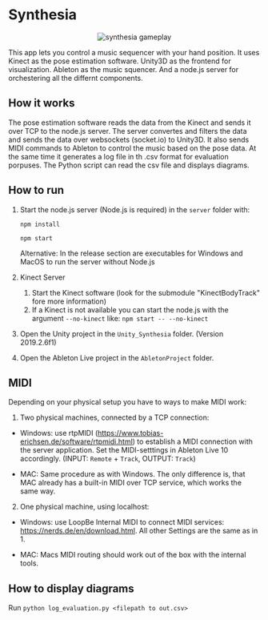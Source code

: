 # Synthesia

<div style="text-align:center">
<img src="misc/banner.gif" alt="synthesia gameplay">
</div>

This app lets you control a music sequencer with your hand position.
It uses Kinect as the pose estimation software.
Unity3D as the frontend for visualization.
Ableton as the music squencer.
And a node.js server for orchestering all the differnt components.

## How it works

The pose estimation software reads the data from the Kinect and sends it over TCP to the node.js server.
The server convertes and filters the data and sends the data over websockets (socket.io) to Unity3D.
It also sends MIDI commands to Ableton to control the music based on the pose data.
At the same time it generates a log file in th .csv format for evaluation porpuses.
The Python script can read the csv file and displays diagrams.

## How to run
1. Start the node.js server (Node.js is required) in the `server` folder with:

    `npm install`

    `npm start`

    Alternative: In the release section are executables for Windows and MacOS to run the server without Node.js

2. Kinect Server
    1. Start the Kinect software (look for the submodule "KinectBodyTrack" fore more information)
    2. If a Kinect is not available you can start the node.js with the argument `--no-kinect` like: `npm start -- --no-kinect`

3. Open the Unity project in the `Unity_Synthesia` folder. (Version 2019.2.6f1)

4. Open the Ableton Live project in the `AbletonProject` folder.

## MIDI

Depending on your physical setup you have to ways to make MIDI work:

1. Two physical machines, connected by a TCP connection:

- Windows: use rtpMIDI (https://www.tobias-erichsen.de/software/rtpmidi.html) to establish a MIDI connection with the server               application. Set the MIDI-setttings in Ableton Live 10 accordingly. (INPUT: `Remote` + `Track`, OUTPUT: `Track`)

- MAC: Same procedure as with Windows. The only difference is, that MAC already has a built-in MIDI over TCP service, which works the     same way.

2. One physical machine, using localhost:

- Windows: use LoopBe Internal MIDI to connect MIDI services: https://nerds.de/en/download.html. All other Settings are the same as in     1.

- MAC: Macs MIDI routing should work out of the box with the internal tools.


## How to display diagrams

Run `python log_evaluation.py <filepath to out.csv>`
